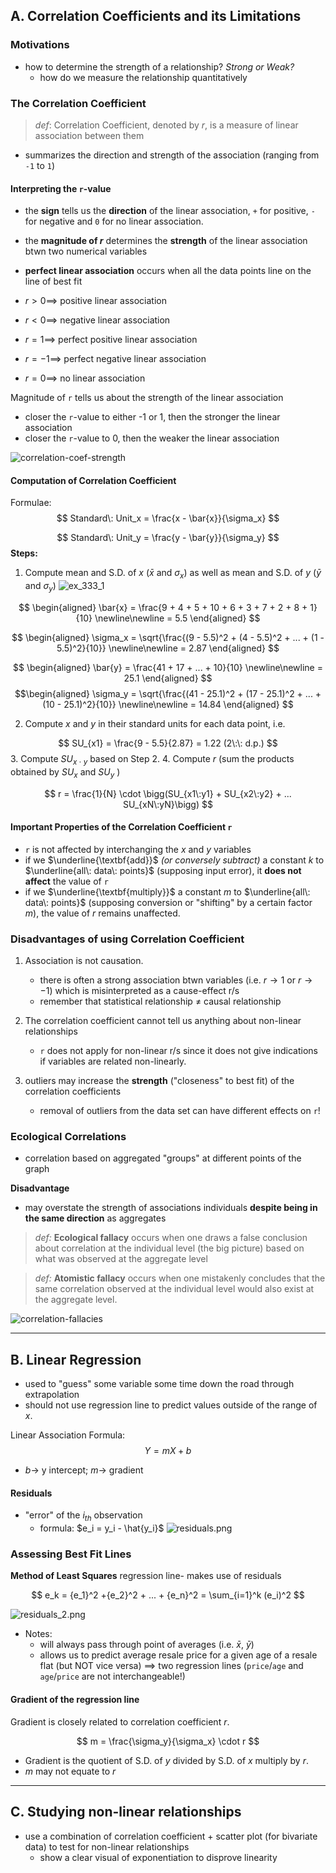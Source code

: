 ## A. Correlation Coefficients and its Limitations

### Motivations
- how to determine the strength of a relationship? *Strong or Weak?*
	- how do we measure the relationship quantitatively

### The Correlation Coefficient
> *def*: Correlation Coefficient, denoted by $r$, is a measure of linear association between them
- summarizes the direction and strength of the association (ranging from `-1` to `1`)

#### Interpreting the `r`-value
- the **sign** tells us the **direction** of the linear association, `+` for positive, `-` for negative and `0` for no linear association.
- the **magnitude of $r$**  determines the **strength** of the linear association btwn two numerical variables
- **perfect linear association** occurs when all the data points line on the line of best fit

- $r \gt 0 \implies$ positive linear association
- $r \lt 0 \implies$ negative linear association
- $r = 1 \implies$ perfect positive linear association
- $r = -1 \implies$ perfect negative linear association
- $r = 0 \implies$ no linear association

Magnitude of `r` tells us about the strength of the linear association
- closer the `r`-value to either -1 or 1, then the stronger the linear association
- closer the `r`-value to 0, then the weaker the linear association

![correlation-coef-strength](../assets/correlation-coef-strength.png)


#### Computation of Correlation Coefficient
Formulae:
$$
Standard\: Unit_x = \frac{x - \bar{x}}{\sigma_x}
$$

$$
Standard\: Unit_y = \frac{y - \bar{y}}{\sigma_y}
$$
**Steps:**
1. Compute mean and S.D. of $x$ ($\bar{x}$ and $\sigma_x$) as well as mean and S.D. of $y$ ($\bar{y}$ and $\sigma_y$) 
![ex_333_1](../assets/ex_333_1.png)

$$
\begin{aligned}
\bar{x} = \frac{9 + 4 + 5 + 10 + 6 + 3 + 7 + 2 + 8 + 1}{10}
\newline\newline
= 5.5
\end{aligned}
$$

$$
\begin{aligned}
\sigma_x = \sqrt{\frac{(9 - 5.5)^2 + (4 - 5.5)^2 + ... + (1 - 5.5)^2}{10}}
\newline\newline
= 2.87
\end{aligned}
$$

$$
\begin{aligned}
\bar{y} = \frac{41 + 17 + ... + 10}{10}
\newline\newline
= 25.1
\end{aligned}
$$
$$\begin{aligned}
\sigma_y = \sqrt{\frac{(41 - 25.1)^2 + (17 - 25.1)^2 + ... + (10 - 25.1)^2}{10}}
\newline\newline
= 14.84
\end{aligned}
$$

2. Compute $x$ and $y$ in their standard units for each data point, i.e. 

$$
SU_{x1} = \frac{9 - 5.5}{2.87} = 1.22 (2\:\: d.p.)
$$
3. Compute $SU_{x \: \cdot \: y}$ based on Step 2.
4. Compute $r$ (sum the products obtained by $SU_x$ and $SU_y \:$)

$$
r = \frac{1}{N} \cdot \bigg(SU_{x1\:y1} + SU_{x2\:y2} + ... SU_{xN\:yN}\bigg)
$$
#### Important Properties of the Correlation Coefficient `r`
- `r` is not affected by interchanging the $x$ and $y$ variables
- if we $\underline{\textbf{add}}$ *(or conversely subtract)* a constant $k$ to $\underline{all\: data\: points}$ (supposing input error), it **does not affect** the value of `r`
- if we $\underline{\textbf{multiply}}$ a constant $m$ to $\underline{all\: data\: points}$ (supposing conversion or "shifting" by a certain factor $m$), the value of $r$ remains unaffected.

### Disadvantages of using Correlation Coefficient
1. Association is not causation.
	- there is often a strong association btwn variables (i.e. $r \to 1$ or $r \to -1$) which is misinterpreted as a cause-effect r/s 
	- remember that statistical relationship $\ne$ causal relationship

2. The correlation coefficient cannot tell us anything about non-linear relationships
	- `r` does not apply for non-linear r/s since it does not give indications if variables are related non-linearly.

3. outliers may increase the **strength** ("closeness" to best fit) of the correlation coefficients
	- removal of outliers from the data set can have different effects on `r`!

### Ecological Correlations
- correlation based on aggregated "groups" at different points of the graph

**Disadvantage**
- may overstate the strength of associations individuals **despite being in the same direction** as aggregates

> *def:* **Ecological fallacy** occurs when one draws a false conclusion about correlation at the individual level (the big picture) based on what was observed at the aggregate level

> *def:* **Atomistic fallacy** occurs when one mistakenly concludes that the same correlation observed at the individual level would also exist at the aggregate level.

![correlation-fallacies](../assets/correlation-fallacies.png)


---
## B. Linear Regression
- used to "guess" some variable some time down the road through extrapolation
- should not use regression line to predict values outside of the range of $x$.

Linear Association Formula:
$$Y = mX + b$$

- $b \to$ y intercept; $m \to$ gradient 


#### Residuals
- "error" of the $i_{th}$ observation
	- formula: $e_i = y_i - \hat{y_i}$
	![residuals.png](../assets/residuals.png)

### Assessing Best Fit Lines
**Method of Least Squares** regression line- makes use of residuals

$$
e_k = {e_1}^2 +{e_2}^2 + ... + {e_n}^2  = \sum_{i=1}^k (e_i)^2
$$

![residuals_2.png](../assets/residuals_2.png)

- Notes:
	- will always pass through point of averages (i.e. $\bar{x},\:\bar{y}$)
	- allows us to predict average resale price for a given age of a resale flat (but NOT vice versa) $\implies$ two regression lines (`price`/`age` and `age`/`price` are not interchangeable!)


#### Gradient of the regression line
Gradient is closely related to correlation coefficient $r$.

$$
m = \frac{\sigma_y}{\sigma_x} \cdot r
$$

- Gradient is the quotient of S.D. of $y$ divided by S.D. of $x$ multiply by $r$.
- $m$ may not equate to $r$

---
## C. Studying non-linear relationships
- use a combination of correlation coefficient + scatter plot (for bivariate data) to test for non-linear relationships
	- show a clear visual of exponentiation to disprove linearity

